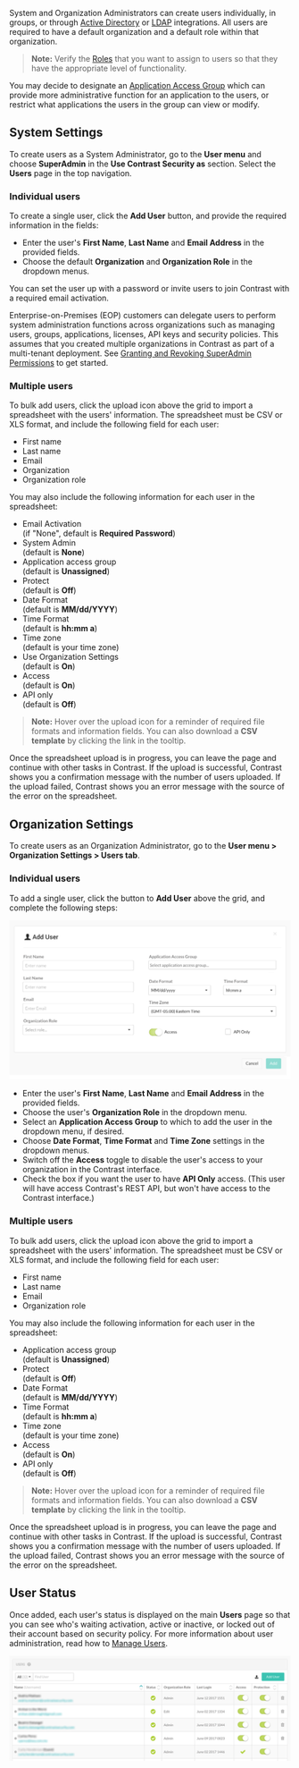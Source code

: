 <!--
title: "Create Users"
description: "Creating Users in Contrast TeamServer"
tags: "Admin onboarding TeamServer user settings license defend protection create"
-->

System and Organization Administrators can create users individually, in groups, or through [Active Directory](installation-setupauth.html#ad) or [LDAP](installation-setupauth.html#ldap) integrations. All users are required to have a default organization and a default role within that organization. 

>**Note:** Verify the [Roles](admin-manageorgsroleperm.html#roles) that you want to assign to users so that they have the appropriate level of functionality.

You may decide to designate an [Application Access Group](admin-onboardteam.html#group) which can provide more administrative function for an application to the users, or restrict what applications the users in the group can view or modify.

## System Settings

To create users as a System Administrator, go to the **User menu** and choose **SuperAdmin** in the **Use Contrast Security as** section. Select the **Users** page in the top navigation. 

### Individual users

To create a single user, click the **Add User** button, and provide the required information in the fields: 

* Enter the user's **First Name**, **Last Name** and **Email Address** in the provided fields. 
* Choose the default **Organization** and **Organization Role** in the dropdown menus.

You can set the user up with a password or invite users to join Contrast with a required email activation. <!-- How? --> 

Enterprise-on-Premises (EOP) customers can delegate users to perform system administration functions across organizations such as managing users, groups, applications, licenses, API keys and security policies. This assumes that you created multiple organizations in Contrast as part of a multi-tenant deployment. See [Granting and Revoking SuperAdmin Permissions](admin-manageorgs.html#sa) to get started.

### Multiple users 

To bulk add users, click the upload icon above the grid to import a spreadsheet with the users' information. The spreadsheet must be CSV or XLS format, and include the following field for each user: 

* First name 
* Last name 
* Email 
* Organization 
* Organization role 

You may also include the following information for each user in the spreadsheet: 

* Email Activation <br> (if "None", default is **Required Password**)
* System Admin <br> (default is **None**)
* Application access group <br> (default is **Unassigned**)
* Protect <br> (default is **Off**)
* Date Format <br> (default is **MM/dd/YYYY**)
* Time Format <br> (default is **hh:mm a**)
* Time zone <br> (default is your time zone)
* Use Organization Settings <br> (default is **On**)
* Access <br> (default is **On**)
* API only <br> (default is **Off**)

> **Note:** Hover over the upload icon for a reminder of required file formats and information fields. You can also download a **CSV template** by clicking the link in the tooltip. 

Once the spreadsheet upload is in progress, you can leave the page and continue with other tasks in Contrast. If the upload is successful, Contrast shows you a confirmation message with the number of users uploaded. If the upload failed, Contrast shows you an error message with the source of the error on the spreadsheet.

## Organization Settings

To create users as an Organization Administrator, go to the **User menu > Organization Settings > Users tab**. 

### Individual users

To add a single user, click the button to **Add User** above the grid, and complete the following steps: 

<a href="assets/images/Create_User.png" rel="lightbox" title="Add User"><img class="thumbnail" src="assets/images/Create_User.png"/></a>

* Enter the user's **First Name**, **Last Name** and **Email Address** in the provided fields. 
* Choose the user's **Organization Role** in the dropdown menu. 
* Select an **Application Access Group** to which to add the user in the dropdown menu, if desired. 
* Choose **Date Format**, **Time Format** and **Time Zone** settings in the dropdown menus. 
* Switch off the **Access** toggle to disable the user's access to your organization in the Contrast interface.
* Check the box if you want the user to have **API Only** access. (This user will have access Contrast's REST API, but won't have access to the Contrast interface.)

### Multiple users

To bulk add users, click the upload icon above the grid to import a spreadsheet with the users' information. The spreadsheet must be CSV or XLS format, and include the following field for each user: 

* First name 
* Last name 
* Email 
* Organization role 

You may also include the following information for each user in the spreadsheet: 

* Application access group <br> (default is **Unassigned**)
* Protect <br> (default is **Off**)
* Date Format <br> (default is **MM/dd/YYYY**)
* Time Format <br> (default is **hh:mm a**)
* Time zone <br> (default is your time zone)
* Access <br> (default is **On**)
* API only <br> (default is **Off**)

> **Note:** Hover over the upload icon for a reminder of required file formats and information fields. You can also download a **CSV template** by clicking the link in the tooltip. 

Once the spreadsheet upload is in progress, you can leave the page and continue with other tasks in Contrast. If the upload is successful, Contrast shows you a confirmation message with the number of users uploaded. If the upload failed, Contrast shows you an error message with the source of the error on the spreadsheet.

## User Status

Once added, each user's status is displayed on the main **Users** page so that you can see who's waiting activation, active or inactive, or locked out of their account based on security policy. For more information about user administration, read how to [Manage Users](admin-manageorgs.html#manage-user). 

<a href="assets/images/User-grid.png" rel="lightbox" title="User grid"><img class="thumbnail" src="assets/images/User-grid.png"/></a>



